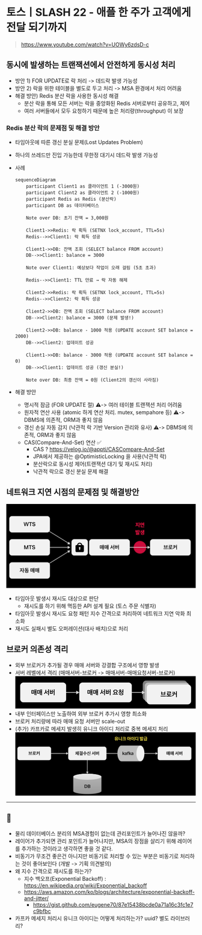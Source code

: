 # 토스ㅣSLASH 22 - 애플 한 주가 고객에게 전달 되기까지
> https://www.youtube.com/watch?v=UOWy6zdsD-c

## 동시에 발생하는 트랜잭션에서 안전하게 동시성 처리
- 방안 1) FOR UPDATE로 락 처리 -> 데드락 발생 가능성
- 방안 2) 락을 위한 테이블을 별도로 두고 처리 -> MSA 환경에서 처리 어려움
- 해결 방안) Redis 분산 락을 사용한 동시성 해결
  - 분산 락을 통해 모든 서버는 락을 중앙화된 Redis 서버로부터 공유하고, 제어
  - 여러 서버들에서 모두 요청하기 때문에 높은 처리량(throughput) 이 보장

### Redis 분산 락의 문제점 및 해결 방안
- 타임아웃에 따른 갱신 분실 문제(Lost Updates Problem)
- 하나의 쓰레드만 진입 가능한데 무한정 대기시 데드락 발생 가능성
- 사례

    ```mermaid
    sequenceDiagram
        participant Client1 as 클라이언트 1 (-3000원)
        participant Client2 as 클라이언트 2 (-1000원)
        participant Redis as Redis (분산락)
        participant DB as 데이터베이스
    
        Note over DB: 초기 잔액 = 3,000원
    
        Client1->>Redis: 락 획득 (SETNX lock_account, TTL=5s)
        Redis-->>Client1: 락 획득 성공
    
        Client1->>DB: 잔액 조회 (SELECT balance FROM account)
        DB-->>Client1: balance = 3000
    
        Note over Client1: 예상보다 작업이 오래 걸림 (5초 초과)
    
        Redis-->>Client1: TTL 만료 → 락 자동 해제
    
        Client2->>Redis: 락 획득 (SETNX lock_account, TTL=5s)
        Redis-->>Client2: 락 획득 성공
    
        Client2->>DB: 잔액 조회 (SELECT balance FROM account)
        DB-->>Client2: balance = 3000 (문제 발생!)
    
        Client2->>DB: balance - 1000 적용 (UPDATE account SET balance = 2000)
        DB-->>Client2: 업데이트 성공
    
        Client1->>DB: balance - 3000 적용 (UPDATE account SET balance = 0)
        DB-->>Client1: 업데이트 성공 (갱신 분실!)
        
        Note over DB: 최종 잔액 = 0원 (Client2의 갱신이 사라짐)
    ```

- 해결 방안
  - 명시적 잠금 (FOR UPDATE 절) ⚠️-> 여러 테이블 트랜잭션 처리 어려움
  - 원자적 연산 사용 (atomic 하게 연산 처리. mutex, sempahore 등) ⚠️-> DBMS에 의존적, ORM과 좋지 않음
  - 갱신 손실 자동 감지 (낙관적 락 기반 Version 관리와 유사) ⚠️-> DBMS에 의존적, ORM과 좋지 않음
  - CAS(Compare-And-Set) 연산 ✅
    - CAS ? https://velog.io/@appti/CASCompare-And-Set
    - JPA에서 제공하는 @OptimisticLocking 을 사용(낙관적 락)
    - 분산락으로 동시성 제어(트랜잭션 대기 및 재시도 처리)
    - 낙관적 락으로 갱신 분실 문제 해결 

## 네트워크 지연 시점의 문제점 및 해결방안
![img_2.png](img_2.png)

- 타임아웃 발생시 재시도 대상으로 판단
  - 재시도를 하기 위해 멱등한 API 설계 필요 (토스 주문 식별자)
- 타임아웃 발생시 재시도 요청 패턴 지수 간격으로 처리하여 네트워크 지연 악화 최소화
- 재시도 실패시 별도 오퍼레이션(대사 배치)으로 처리

## 브로커 의존성 격리
- 외부 브로커가 추가될 경우 매매 서버와 강결합 구조에서 영향 발생
- 서버 레벨에서 격리 (매매서버-브로커 -> 매매서버-매매요청서버-브로커)
  ![img_1.png](img_1.png)
- 내부 인터페이스만 노출하여 외부 브로커 추가시 영향 최소화
- 브로커 처리량에 따라 매매 요청 서버만 scale-out
- (추가) 카프카로 메세지 발생히 유니크 아이디 처리로 중복 메세지 처리
  ![img.png](img.png)
---

## 🧐
- 물리 데이터베이스 분리의 MSA경험이 없는데 관리포인트가 늘어나진 않을까?
- 레이어가 추가되면 관리 포인트가 늘어나지만, MSA의 장점을 살리기 위해 레이어를 추가하는 것이라고 생각하면 좋을 것 같다.
- 비동기가 무조건 좋은건 아니지만 비동기로 처리할 수 있는 부분은 비동기로 처리하는 것이 좋아보인다 (개발 -> 기획 의견발의)
- 왜 지수 간격으로 재시도를 하는가?
  - 지수 백오프(Exponential Backoff) : https://en.wikipedia.org/wiki/Exponential_backoff
  - https://aws.amazon.com/ko/blogs/architecture/exponential-backoff-and-jitter/
    - https://gist.github.com/eugene70/87e15438bcde0a71a16c3fc1e7c9bfbc
- 카프카 메세지 처리시 유니크 아이디는 어떻게 처리하는가? uuid? 별도 라이브러리?
